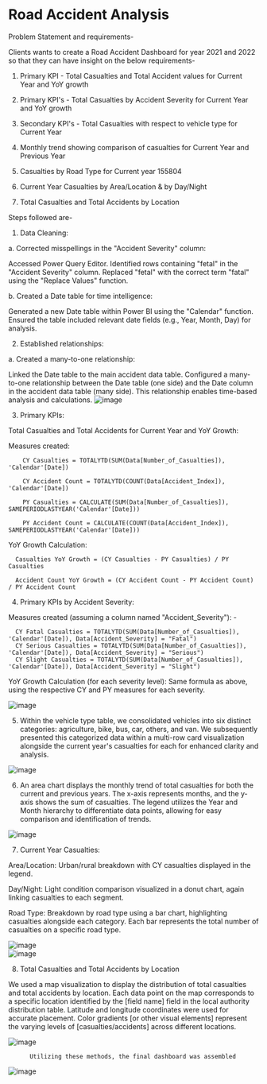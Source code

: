 
# Road Accident Analysis

Problem Statement and requirements-

Clients wants to create a Road Accident Dashboard for year 2021 and 2022 so that they can have insight on the below requirements-


1. Primary KPI - Total Casualties and Total Accident values for Current Year and YoY growth

2. Primary KPI's - Total Casualties by Accident Severity for Current Year and YoY growth

3. Secondary KPI's - Total Casualties with respect to vehicle type for Current Year

4. Monthly trend showing comparison of casualties for Current Year and Previous Year

5. Casualties by Road Type for Current year 155804

6. Current Year Casualties by Area/Location & by Day/Night

7. Total Casualties and Total Accidents by Location

Steps followed are-
1. Data Cleaning:

a. Corrected misspellings in the "Accident Severity" column:

Accessed Power Query Editor.
Identified rows containing "fetal" in the "Accident Severity" column.
Replaced "fetal" with the correct term "fatal" using the "Replace Values" function.

b. Created a Date table for time intelligence:

Generated a new Date table within Power BI using the "Calendar" function.
Ensured the table included relevant date fields (e.g., Year, Month, Day) for analysis.
 
2. Established relationships:

a. Created a many-to-one relationship:

Linked the Date table to the main accident data table.
Configured a many-to-one relationship between the Date table (one side) and the Date column in the accident data table (many side).
This relationship enables time-based analysis and calculations.
![image](https://github.com/shreyashankar17/Road-Accident-Analysis_PowerBI/assets/84956119/25a1db29-a147-49a4-b0b8-9c6488d330fb)

3. Primary KPIs:

Total Casualties and Total Accidents for Current Year and YoY Growth:

Measures created:

        CY Casualties = TOTALYTD(SUM(Data[Number_of_Casualties]), 'Calendar'[Date])

        CY Accident Count = TOTALYTD(COUNT(Data[Accident_Index]), 'Calendar'[Date])

        PY Casualties = CALCULATE(SUM(Data[Number_of_Casualties]), SAMEPERIODLASTYEAR('Calendar'[Date]))

        PY Accident Count = CALCULATE(COUNT(Data[Accident_Index]), SAMEPERIODLASTYEAR('Calendar'[Date]))

YoY Growth Calculation:

      Casualties YoY Growth = (CY Casualties - PY Casualties) / PY Casualties
      
      Accident Count YoY Growth = (CY Accident Count - PY Accident Count) / PY Accident Count 

4. Primary KPIs by Accident Severity:

Measures created (assuming a column named "Accident_Severity"): -      

      CY Fatal Casualties = TOTALYTD(SUM(Data[Number_of_Casualties]), 'Calendar'[Date]), Data[Accident_Severity] = "Fatal") 
      CY Serious Casualties = TOTALYTD(SUM(Data[Number_of_Casualties]), 'Calendar'[Date]), Data[Accident_Severity] = "Serious") 
      CY Slight Casualties = TOTALYTD(SUM(Data[Number_of_Casualties]), 'Calendar'[Date]), Data[Accident_Severity] = "Slight") 
 
YoY Growth Calculation (for each severity level):
Same formula as above, using the respective CY and PY measures for each severity.

![image](https://github.com/shreyashankar17/Road-Accident-Analysis_PowerBI/assets/84956119/8162a262-f390-4926-8c1b-d5c65f9708ff)

5. Within the vehicle type table, we consolidated vehicles into six distinct categories: agriculture, bike, bus, car, others, and van. We subsequently presented this categorized data within a multi-row card visualization alongside the current year's casualties for each for enhanced clarity and analysis.

![image](https://github.com/shreyashankar17/Road-Accident-Analysis_PowerBI/assets/84956119/8876a74f-a0c0-4eac-9e39-2d27f2463506)

6. An area chart displays the monthly trend of total casualties for both the current and previous years. The x-axis represents months, and the y-axis shows the sum of casualties. The legend utilizes the Year and Month hierarchy to differentiate data points, allowing for easy comparison and identification of trends.

![image](https://github.com/shreyashankar17/Road-Accident-Analysis_PowerBI/assets/84956119/a74920a4-ef65-4378-9cef-aee6618d51c0)

7. Current Year Casualties:


Area/Location: Urban/rural breakdown with CY casualties displayed in the legend.

Day/Night: Light condition comparison visualized in a donut chart, again linking casualties to each segment.

Road Type: Breakdown by road type using a bar chart, highlighting casualties alongside each category. Each bar represents the total number of casualties on a specific road type. 

![image](https://github.com/shreyashankar17/Road-Accident-Analysis_PowerBI/assets/84956119/f7e5f92a-e172-4a1a-bf1a-4f5af05f0fd6)                         
![image](https://github.com/shreyashankar17/Road-Accident-Analysis_PowerBI/assets/84956119/96d951db-4812-4774-b8ef-1923544621ce)

8. Total Casualties and Total Accidents by Location

 We used a map visualization to display the distribution of total casualties and total accidents by location. Each data point on the map corresponds to a specific location identified by the [field name] field in the local authority distribution table. Latitude and longitude coordinates were used for accurate placement. Color gradients [or other visual elements] represent the varying levels of [casualties/accidents] across different locations.

 ![image](https://github.com/shreyashankar17/Road-Accident-Analysis_PowerBI/assets/84956119/089a6862-17c1-41bf-badd-0f24c2a97879)
        
          Utilizing these methods, the final dashboard was assembled
![image](https://github.com/shreyashankar17/Road-Accident-Analysis_PowerBI/assets/84956119/b435ae2f-6e10-45c3-8ca8-55a9967f963b)

